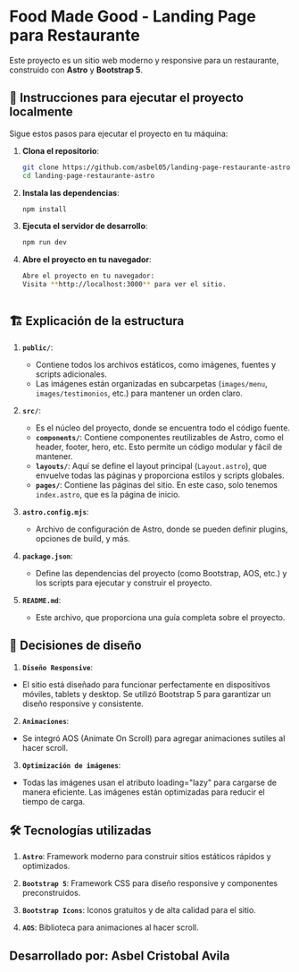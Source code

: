 # Food Made Good - Landing Page para Restaurante
Este proyecto es un sitio web moderno y responsive para un restaurante, construido con **Astro** y **Bootstrap 5**.

## 🚀 Instrucciones para ejecutar el proyecto localmente

Sigue estos pasos para ejecutar el proyecto en tu máquina:

1. **Clona el repositorio**:
   ```bash
   git clone https://github.com/asbel05/landing-page-restaurante-astro.git
   cd landing-page-restaurante-astro

2. **Instala las dependencias**:
   ```bash
   npm install
   
2. **Ejecuta el servidor de desarrollo**:
   ```bash
   npm run dev

2. **Abre el proyecto en tu navegador**:
   ```bash
   Abre el proyecto en tu navegador:
   Visita **http://localhost:3000** para ver el sitio.



## 🏗️ Explicación de la estructura

1. **`public/`**:
   - Contiene todos los archivos estáticos, como imágenes, fuentes y scripts adicionales.
   - Las imágenes están organizadas en subcarpetas (`images/menu`, `images/testimonios`, etc.) para mantener un orden claro.

2. **`src/`**:
   - Es el núcleo del proyecto, donde se encuentra todo el código fuente.
   - **`components/`**: Contiene componentes reutilizables de Astro, como el header, footer, hero, etc. Esto permite un código modular y fácil de mantener.
   - **`layouts/`**: Aquí se define el layout principal (`Layout.astro`), que envuelve todas las páginas y proporciona estilos y scripts globales.
   - **`pages/`**: Contiene las páginas del sitio. En este caso, solo tenemos `index.astro`, que es la página de inicio.

3. **`astro.config.mjs`**:
   - Archivo de configuración de Astro, donde se pueden definir plugins, opciones de build, y más.

4. **`package.json`**:
   - Define las dependencias del proyecto (como Bootstrap, AOS, etc.) y los scripts para ejecutar y construir el proyecto.

5. **`README.md`**:
   - Este archivo, que proporciona una guía completa sobre el proyecto.



## 🎨 Decisiones de diseño
1. **`Diseño Responsive`**:
- El sitio está diseñado para funcionar perfectamente en dispositivos móviles, tablets y desktop.
Se utilizó Bootstrap 5 para garantizar un diseño responsive y consistente.

2. **`Animaciones`**:
- Se integró AOS (Animate On Scroll) para agregar animaciones sutiles al hacer scroll.

3. **`Optimización de imágenes`**:
- Todas las imágenes usan el atributo loading="lazy" para cargarse de manera eficiente.
Las imágenes están optimizadas para reducir el tiempo de carga.



## 🛠️ Tecnologías utilizadas
1. **`Astro`**: Framework moderno para construir sitios estáticos rápidos y optimizados.

2. **`Bootstrap 5`**: Framework CSS para diseño responsive y componentes preconstruidos.

3. **`Bootstrap Icons`**: Iconos gratuitos y de alta calidad para el sitio.

4. **`AOS`**: Biblioteca para animaciones al hacer scroll.


## Desarrollado por: Asbel Cristobal Avila
